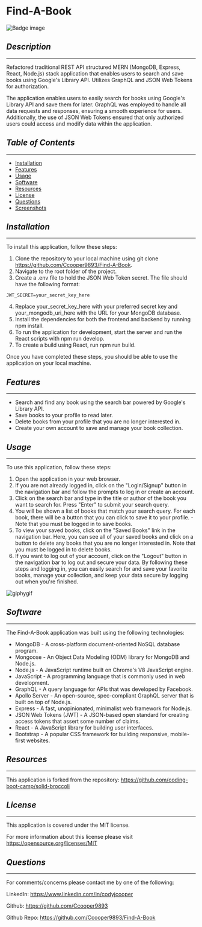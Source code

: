 # Find-A-Book
![Badge image](https://img.shields.io/badge/license-MIT-green)

## *Description*
___
Refactored traditional REST API structured MERN (MongoDB, Express, React, Node.js) stack application that enables users to search and save books using Google's Library API. Utilizes GraphQL and JSON Web Tokens for authorization.

The application enables users to easily search for books using Google's Library API and save them for later. GraphQL was employed to handle all data requests and responses, ensuring a smooth experience for users. Additionally, the use of JSON Web Tokens ensured that only authorized users could access and modify data within the application.

## *Table of Contents*
 ___
  - [Installation](#installation)
  - [Features](#features)
  - [Usage](#usage)
  - [Software](#software)
  - [Resources](#resources)
  - [License](#license)
  - [Questions](#questions)
  - [Screenshots](#screenshots)

## *Installation*
___
To install this application, follow these steps:

1. Clone the repository to your local machine using git clone https://github.com/Ccooper9893/Find-A-Book.
2. Navigate to the root folder of the project.
3. Create a .env file to hold the JSON Web Token secret. The file should have the following format:
```
JWT_SECRET=your_secret_key_here
```
4. Replace your_secret_key_here with your preferred secret key and your_mongodb_uri_here with the URL for your MongoDB database.
5. Install the dependencies for both the frontend and backend by running npm install.
6. To run the application for development, start the server and run the React scripts with npm run develop.
7. To create a build using React, run npm run build.

Once you have completed these steps, you should be able to use the application on your local machine.

## *Features*
___
- Search and find any book using the search bar powered by Google's Library API.
- Save books to your profile to read later.
- Delete books from your profile that you are no longer interested in.
- Create your own account to save and manage your book collection.

## *Usage*
___
To use this application, follow these steps:

1. Open the application in your web browser.
2. If you are not already logged in, click on the "Login/Signup" button in the navigation bar and follow the prompts to log in or create an account.
3. Click on the search bar and type in the title or author of the book you want to search for. Press "Enter" to submit your search query.
4. You will be shown a list of books that match your search query. For each book, there will be a button that you can click to save it to your profile. - Note that you must be logged in to save books.
5. To view your saved books, click on the "Saved Books" link in the navigation bar. Here, you can see all of your saved books and click on a button to delete any books that you are no longer interested in. Note that you must be logged in to delete books.
6. If you want to log out of your account, click on the "Logout" button in the navigation bar to log out and secure your data.
By following these steps and logging in, you can easily search for and save your favorite books, manage your collection, and keep your data secure by logging out when you're finished.

![giphygif](https://media.giphy.com/media/v1.Y2lkPTc5MGI3NjExNzM4YWRiMzQ2MmYwMzA3Y2JiYTFkNDg1NjViMDJjZjE2MGQyZTVkNiZjdD1n/DLDoL28Cs4WVSwTtlz/giphy.gif)

## *Software*
___
The Find-A-Book application was built using the following technologies:

- MongoDB - A cross-platform document-oriented NoSQL database program.
- Mongoose - An Object Data Modeling (ODM) library for MongoDB and Node.js.
- Node.js - A JavaScript runtime built on Chrome's V8 JavaScript engine.
- JavaScript - A programming language that is commonly used in web development.
- GraphQL - A query language for APIs that was developed by Facebook.
- Apollo Server - An open-source, spec-compliant GraphQL server that is built on top of Node.js.
- Express - A fast, unopinionated, minimalist web framework for Node.js.
- JSON Web Tokens (JWT) - A JSON-based open standard for creating access tokens that assert some number of claims.
- React - A JavaScript library for building user interfaces.
- Bootstrap - A popular CSS framework for building responsive, mobile-first websites.

## *Resources*
___
This application is forked from the repository: https://github.com/coding-boot-camp/solid-broccoli

## *License*
___
This application is covered under the MIT license.

For more information about this license please visit https://opensource.org/licenses/MIT

## *Questions*
___
For comments/concerns please contact me by one of the following:

LinkedIn: https://www.linkedin.com/in/codyjcooper

Github: https://github.com/Ccooper9893

Github Repo: https://github.com/Ccooper9893/Find-A-Book




